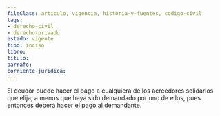 ```yaml
---
fileClass: articulo, vigencia, historia-y-fuentes, codigo-civil
tags:
- derecho-civil
- derecho-privado
estado: vigente
tipo: inciso
libro:
titulo:
parrafo:
corriente-juridica:
---
```

El deudor puede hacer el pago a cualquiera de los acreedores solidarios que elija, a menos que haya sido demandado por uno de ellos, pues entonces deberá hacer el pago al demandante.